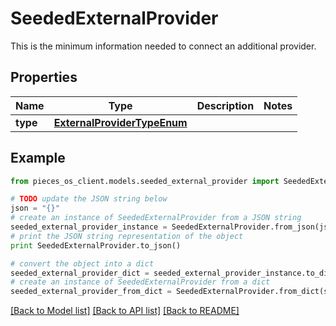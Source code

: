 # SeededExternalProvider

This is the minimum information needed to connect an additional provider.

## Properties
Name | Type | Description | Notes
------------ | ------------- | ------------- | -------------
**type** | [**ExternalProviderTypeEnum**](ExternalProviderTypeEnum.md) |  | 

## Example

```python
from pieces_os_client.models.seeded_external_provider import SeededExternalProvider

# TODO update the JSON string below
json = "{}"
# create an instance of SeededExternalProvider from a JSON string
seeded_external_provider_instance = SeededExternalProvider.from_json(json)
# print the JSON string representation of the object
print SeededExternalProvider.to_json()

# convert the object into a dict
seeded_external_provider_dict = seeded_external_provider_instance.to_dict()
# create an instance of SeededExternalProvider from a dict
seeded_external_provider_from_dict = SeededExternalProvider.from_dict(seeded_external_provider_dict)
```
[[Back to Model list]](../README.md#documentation-for-models) [[Back to API list]](../README.md#documentation-for-api-endpoints) [[Back to README]](../README.md)


